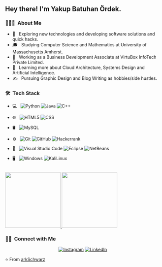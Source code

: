 

<h2> Hey there! I'm Yakup Batuhan Ördek.</h2>

<h3> 👨🏻‍💻 &nbsp;About Me </h3>

- 🤔 &nbsp; Exploring new technologies and developing software solutions and quick hacks.
- 🎓 &nbsp; Studying Computer Science and Mathematics at University of Massachusetts Amherst.
- 💼 &nbsp; Working as a Business Development Associate at VirtuBox InfoTech Private Limited.
- 🌱 &nbsp; Learning more about Cloud Architecture, Systems Design and Artificial Intelligence.
- ✍️ &nbsp; Pursuing Graphic Design and Blog Writing as hobbies/side hustles.

<h3> 🛠 &nbsp;Tech Stack</h3>

- 💻 &nbsp;
  ![Python](https://img.shields.io/badge/-Python-333333?style=flat&logo=python)
  ![Java](https://img.shields.io/badge/-Java-333333?style=flat&logo=Java&logoColor=007396)
  ![C++](https://img.shields.io/badge/-C++-333333?style=flat&logo=C%2B%2B&logoColor=00599C)
  
- 🌐 &nbsp;
  ![HTML5](https://img.shields.io/badge/-HTML5-333333?style=flat&logo=HTML5)
  ![CSS](https://img.shields.io/badge/-CSS-333333?style=flat&logo=CSS3&logoColor=1572B6)
 
- 🛢 &nbsp;
  ![MySQL](https://img.shields.io/badge/-MySQL-333333?style=flat&logo=mysql)

- ⚙️ &nbsp;
  ![Git](https://img.shields.io/badge/-Git-333333?style=flat&logo=git)
  ![GitHub](https://img.shields.io/badge/-GitHub-333333?style=flat&logo=github)
  ![Hackerrank](https://img.shields.io/badge/-Hackerrank-2EC866?style=flat&logo=HackerRank&logoColor=white)

- 🔧 &nbsp;
  ![Visual Studio Code](https://img.shields.io/badge/-Visual%20Studio%20Code-333333?style=flat&logo=visual-studio-code&logoColor=007ACC)
  ![Eclipse](https://img.shields.io/badge/-Eclipse-333333?style=flat&logo=eclipse-ide&logoColor=2C2255)
  ![NetBeans](https://img.shields.io/badge/-NetBeans-333333?style=flat&logo=eclipse-ide&logoColor=2C2255)
  
  
- 🖥 &nbsp;
  ![Windows](https://img.shields.io/badge/Windows-0078D6?style=for-the-badge&logo=windows&logoColor=white)
  ![KaliLinux](https://img.shields.io/badge/Kali_Linux-333333?style=for-the-badge&logo=kali-linux&logoColor=00599C)
  


<br/>

<a href="https://github.com/arkSchwarz">
  <img height="180em" src="https://github-readme-stats.vercel.app/api?username=arkSchwarz&theme=buefy&show_icons=true" />
  <img height="180em" src="https://github-readme-stats.vercel.app/api/top-langs/?username=arkSchwarz&theme=buefy&layout=compact" />
</a>

<br/>

<h3> 🤝🏻 &nbsp;Connect with Me </h3>

<p align="center">
<a href="https://www.instagram.com/batuhan_rdek/"><img alt="Instagram" src="https://img.shields.io/badge/Instagram-batuhan_rdek_-blue?style=flat-square&logo=instagram"></a>
<a href="https://www.linkedin.com/in/batuhan-ördek-625971210/"><img alt="LinkedIn" src="https://img.shields.io/badge/LinkedIn-Yakup%20Batuhan%20Ördek-blue?style=flat-square&logo=linkedin"></a>

</p>

⭐️ From [arkSchwarz](https://github.com/arkSchwarz)
